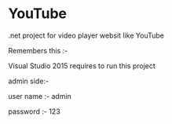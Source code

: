 # YouTube
.net project for video player websit like YouTube 

Remembers this :-

Visual Studio 2015 
requires to run this project

admin side:-

user name :- admin

password :- 123
